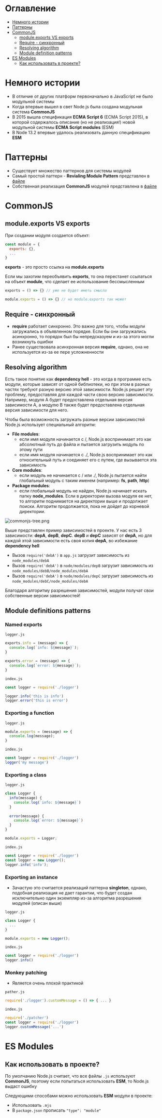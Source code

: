 # Оглавление

+ [Немного истории](#немного-истории)
+ [Паттерны](#паттерны)
+ [CommonJS](#commonjs)
  + [module.exports VS exports](#moduleexports-vs-exports)
  + [Require - синхронный](#require---синхронный)
  + [Resolving algorithm](#resolving-algorithm)
  + [Module definition patterns](#module-definitions-patterns)
+ [ES Modules](#es-modules)
  + [Как использовать в проекте?](#как-использовать-в-проекте)

# Немного истории

+ В отличие от других платформ первоначально в JavaScript не было модульной системы
+ Когда впервые вышел в свет Node.js была создана модульная система **CommonJS**
+ В 2015 вышла спецификация **ECMA Script 6** (ECMA Script 2015), в которой содержалось описание (но не реализация!) новой модульной системы **ECMA Script modules** (ESM)
+ В Node 13.2 впервые удалось реализовать данную спецификацию **ESM**

# Паттерны

+ Существует множество паттернов для системы модулей
+ Самый простой паттерн - **Revialing Module Pattern** представлен в [файле](1-revealing-module-pattern.js)
+ Собственная реализация **CommonJS** модулей представлена в [файле](2-my-require.js) 

# CommonJS

## module.exports VS exports

При создании модуля создается объект:

```javascript
const module = {
  exports: {},
  ...
}
```

**exports** - это просто ссылка на **module.exports**

Если мы захотим переобъявить **exports**, то она перестанет ссылаться на объект **module**, что сделает ее использование бессмысленным

```javascript
exports = () => {} // уже не будет иметь смысла

module.exports = () => {} // но module.exports так может
```

## Require - синхронный

+ **require** работает синхронно. Это важно для того, чтобы модули загружались в объявленном порядке. Если бы они загружались асинхронно, то порядок был бы непредсказуем и из-за этого могли возникнуть ошибки
+ Ранее существовала асинхронная версия **require**, однако, она не используется из-за ее пере усложненности

## Resolving algorithm

Есть такое понятие как **dependency hell** - это когда в программе есть модули, которые зависят от одной библиотеки, но при этом в разных частях требуют разную версию этой зависимости. Node.js решает эту проблему, предоставляя
для каждой части свою версию зависимости. Например, модуля А будет предоставлена отдельная версия зависимости А, а модулю B также будет предоставлена отдельная версия зависимости для него.

Чтобы была возможность загружать разные версии зависимостей Node.js использует специальный алгоритм:
+ **File modules**: 
  + если имя модуля начинается с /, Node.js воспринимает это как абсолютный путь до файла и пытается загрузить модуль по этому пути
  + если имя модуля начинается с ./, Node.js воспринимает это как относительный путь и соединяет его с путем, где вызывается эта зависимость
+ **Core modules**:
  + если модуль не начинается с / или ./, Node.js пытается найти глобальный модуль с таким именем (например: **fs**, **path**, **http**)
+ **Package modules**:
  + если глобальный модуль не найден, Node.js начинает искать папку **node_modules**. Если в директории вызова модуля ее нет, то алгоритм поднимается на директории выше и продолжает поиски. Алгоритм продолжается, пока не дойдет до корневой директории.

![commonjs-tree.png](../resources/commonjs-tree.png)

Выше представлен пример зависимостей в проекте. У нас есть 3 зависимости: **depA**, **depB**, **depC**.
**depB** и **depC** зависят от **depA**, но для каждой этой зависимости есть своя копия **depA**, во избежание
**dependency hell** 

+ Вызов `require('debA')` в `app.js` загрузит зависимость из `node_modules/debA`
+ Вызов `require('debA')` в `node/modules/depB` загрузит зависимость из `node_modules/debB/node_modules/debA`
+ Вызов `require('debA')` в `node/modules/depC` загрузит зависимость из `node_modules/debC/node_modules/debA`

Благодаря алгоритму разрешения зависимостей, модули получат свои собственные версии зависимостей!

## Module definitions patterns

### Named exports

`logger.js`
```javascript
exports.info = (message) => {
  console.log(`info: ${message}`);
}

exports.error = (message) => {
  console.log(`error: ${message}`);
}
```

`index.js`
```javascript
const logger = require('./logger')

logger.info('this is info')
logger.error('this is error')
```

### Exporting a function

`logger.js`
```javascript
module.exports = (message) => {
  console.log(message);
}
```

`index.js`
```javascript
const logger = require('./logger')
logger('my message')
```

### Exporting a class

`logger.js`
```javascript
class Logger {
  info(message) {
    console.log(`info: ${message}`)
  }
  
  error(message) {
    console.log(`error: ${message}`)
  }
}

module.exports = Logger;
```

`index.js`
```javascript
const Logger = require('./logger')
const logger = new Logger();
logger.info('info');
```

### Exporting an instance

+ Зачастую это считается реализаций паттерна **singleton**, однако, подобная реализация не дает гарантии, что будет создан исключительно один экземпляр из-за алгоритма разрешения модулей (описан выше)

`logger.js`
```javascript
class Logger {
  ...
}

module.exports = new Logger();
```

`index.js`
```javascript
const logger = require('./logger')
logger.info()
```

### Monkey patching

+ Является очень плохой практикой

`pather.js`
```javascript
require('./logger').customMessage = () => { ... }
```

`index.js`
```javascript
require('./patcher')
const logger = require('./logger')
logger.customMessage('...')
```

# ES Modules

## Как использовать в проекте?

По умолчанию Node.js считает, что все файлы `.js` используют **CommonJS**, поэтому если попытаться использовать **ESM**, то Node.js выдаст ошибку

Следующими способами можно использовать **ESM** модули в проекте:
+ Использовать `.mjs`
+ В `package.json` прописать `"type": "module"` 